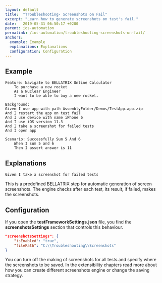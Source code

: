 ```yaml
---
layout: default
title:  "Troubleshooting- Screenshots on Fail"
excerpt: "Learn how to generate screenshots on test's fail."
date:   2019-05-31 06:50:17 +0200
parent: ios-automation
permalink: /ios-automation/troubleshooting-screenshots-on-fail/
anchors:
  example: Example
  explanations: Explanations
  configuration: Configuration
---
```

Example
-------
```
Feature: Navigate to BELLATRIX Online Calculator
	To purchase a new rocket
	As a Nuclear Engineer 
	I want to be able to buy a new rocket.

Background:
Given I use app with path AssemblyFolder/Demos/TestApp.app.zip
And I restart the app on test fail
And I use device with name iPhone 6
And I use iOS version 11.3
And I take a screenshot for failed tests
And I open app

Scenario: Successfully Sum 5 And 6
	When I sum 5 and 6
	Then I assert answer is 11
```

Explanations
------------
```
Given I take a screenshot for failed tests
```
This is a predefined BELLATRIX step for automatic generation of screen screenshots. The engine checks after each test, its result, if failed, makes the screenshots.

Configuration
-------------
If you open the **testFrameworkSettings.json** file, you find the **screenshotsSettings** section that controls this behaviour.
```json
"screenshotsSettings": {
    "isEnabled": "true",
    "filePath": "C:\\Troubleshooting\\Screenshots"
}
```
You can turn off the making of screenshots for all tests and specify where the screenshots to be saved. In the extensibility chapters read more about how you can create different screenshots engine or change the saving strategy.